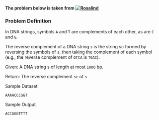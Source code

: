 #### The problem below is taken from [![Rosalind](http://rosalind.info/static/img/logo.png?v=1526042457 "Rosalind")](http://rosalind.info/problems/list-view/)

### Problem Definition

In DNA strings, symbols `A` and `T` are complements of each other, as are `C` and `G`.

The reverse complement of a DNA string `s` is the string sc formed by reversing the symbols of `s`, then taking the complement of each symbol (e.g., the reverse complement of `GTCA` is `TGAC`).

Given: A DNA string s of length at most `1000` bp.

Return: The reverse complement `sc` of `s`

Sample Dataset

`AAAACCCGGT`

Sample Output

`ACCGGGTTTT`
